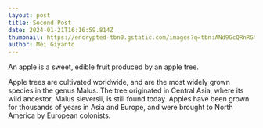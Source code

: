 ```yaml
---
layout: post
title: Second Post
date: 2024-01-21T16:16:59.814Z
thumbnail: https://encrypted-tbn0.gstatic.com/images?q=tbn:ANd9GcQRnRGt3mO4Wi-nemaDJU_3IqbgNtY30_5EvA&usqp=CAU
author: Mei Giyanto
---
```


An apple is a sweet, edible fruit produced by an apple tree.

Apple trees are cultivated worldwide, and are the most widely grown species in
the genus Malus. The tree originated in Central Asia, where its wild ancestor,
Malus sieversii, is still found today. Apples have been grown for thousands of
years in Asia and Europe, and were brought to North America by European
colonists.
